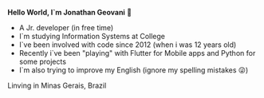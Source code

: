 **Hello World, I`m Jonathan Geovani** 👋

- A Jr. developer (in free time)
- I`m studying Information Systems at College
- I`ve been involved with code since 2012 (when i was 12 years old)
- Recently i`ve been "playing" with Flutter for Mobile apps and Python for some projects
- I`m also trying to improve my English (ignore my spelling mistakes 😜)

Linving in Minas Gerais, Brazil
